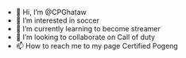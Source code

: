 - 👋 Hi, I’m @CPGhataw 
- 👀 I’m interested in soccer
- 🌱 I’m currently learning to become streamer
- 💞️ I’m looking to collaborate on Call of duty
- 📫 How to reach me to my page Certified Pogeng

<!---
CPGhataw/CPGhataw is a ✨ special ✨ repository because its `README.md` (this file) appears on your GitHub profile.
You can click the Preview link to take a look at your changes.
--->
